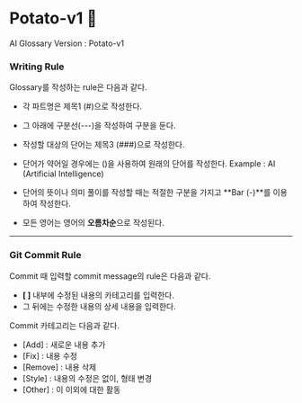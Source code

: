 # Potato-v1 :potato:
AI Glossary Version : Potato-v1

### Writing Rule

Glossary를 작성하는 rule은 다음과 같다.

- 각 파트명은 제목1 (#)으로 작성한다.
- 그 아래에 구분선(---)을 작성하여 구분을 둔다.

- 작성할 대상의 단어는 제목3 (###)으로 작성한다.
- 단어가 약어일 경우에는 ()을 사용하여 원래의 단어를 작성한다.
  Example : AI (Artificial Intelligence)

- 단어의 뜻이나 의미 풀이를 작성할 때는 적절한 구분을 가지고 **Bar (-)**를 이용하여 작성한다.

- 모든 영어는 영어의 **오름차순**으로 작성된다.

---

### Git Commit Rule

Commit 때 입력할 commit message의 rule은 다음과 같다.

- **[ ]** 내부에 수정된 내용의 카테고리를 입력한다.
- 그 뒤에는 수정한 내용의 상세 내용을 입력한다.

Commit 카테고리는 다음과 같다.

- [Add] : 새로운 내용 추가
- [Fix] :  내용 수정
- [Remove] : 내용 삭제
- [Style] : 내용의 수정은 없이, 형태 변경
- [Other] : 이 이외에 대한 활동

